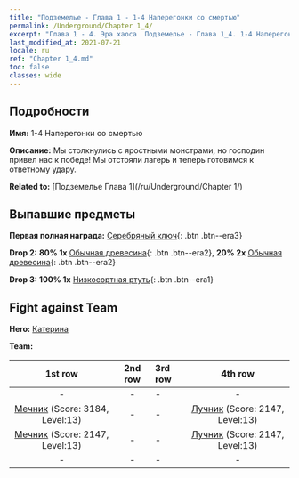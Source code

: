 ```yaml
---
title: "Подземелье - Глава 1 - 1-4 Наперегонки со смертью"
permalink: /Underground/Chapter 1_4/
excerpt: "Глава 1 - 4. Эра хаоса  Подземелье - Глава 1_4. 1-4 Наперегонки со смертью"
last_modified_at: 2021-07-21
locale: ru
ref: "Chapter 1_4.md"
toc: false
classes: wide
---
```


## Подробности

 **Имя:** 1-4 Наперегонки со смертью

 **Описание:** Мы столкнулись с яростными монстрами, но господин привел нас к победе! Мы отстояли лагерь и теперь готовимся к ответному удару.

 **Related to:** [Подземелье Глава 1](/ru/Underground/Chapter 1/)

## Выпавшие предметы

 **Первая полная награда:** [Серебряный ключ](/ItemsRU/con_693/){: .btn .btn--era3}

 **Drop 2:** **80% 1x** [Обычная древесина](/ItemsRU/mat_7/){: .btn .btn--era2}, **20% 2x** [Обычная древесина](/ItemsRU/mat_7/){: .btn .btn--era2}

 **Drop 3:** **100% 1x** [Низкосортная ртуть](/ItemsRU/mat_2/){: .btn .btn--era1}


## Fight against Team
 **Hero:** [Катерина](/ru/heroes/Catherine/)

 **Team:**


  | 1st row | 2nd row | 3rd row | 4th row |
  |:----:|:----:|:----|:----:|
  | - | - | - | - |
  | [Мечник](/ru/units/Swordsman/) (Score: 3184, Level:13)  | - | - | [Лучник](/ru/units/Marksman/) (Score: 2147, Level:13)  |
  | [Мечник](/ru/units/Swordsman/) (Score: 2147, Level:13)  | - | - | [Лучник](/ru/units/Marksman/) (Score: 2147, Level:13)  |
  | - | - | - | - |


